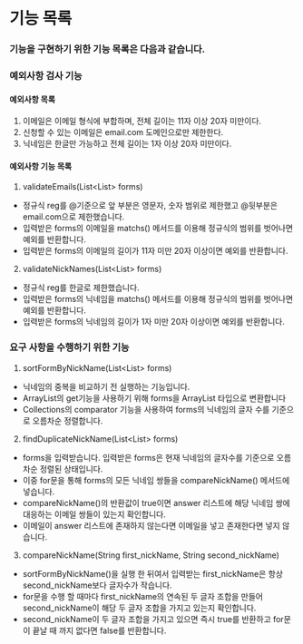 
# 기능 목록
### 기능을 구현하기 위한 기능 목록은 다음과 같습니다.


### 예외사항 검사 기능  
#### 예외사항 목록
1. 이메일은 이메일 형식에 부합하며, 전체 길이는 11자 이상 20자 미만이다.
2. 신청할 수 있는 이메일은 email.com 도메인으로만 제한한다.
3. 닉네임은 한글만 가능하고 전체 길이는 1자 이상 20자 미만이다.

#### 예외사항 기능 목록

1. validateEmails(List<List<String>> forms) 
- 정규식 reg를 @기준으로 앞 부분은 영문자, 숫자 범위로 제한했고 @뒷부분은 email.com으로 제한했습니다.
- 입력받은 forms의 이메일을 matchs() 메서드를 이용해 정규식의 범위를 벗어나면 예외를 반환합니다.
- 입력받은 forms의 이메일의 길이가 11자 미만 20자 이상이면 예외를 반환합니다.

2. validateNickNames(List<List<String>> forms)
- 정규식 reg를 한글로 제한했습니다.
- 입력받은 forms의 닉네임을 matchs() 메서드를 이용해 정규식의 범위를 벗어나면 예외를 반환합니다.
- 입력받은 forms의 닉네임의 길이가 1자 미만 20자 이상이면 예외를 반환합니다.

### 요구 사항을 수행하기 위한 기능 
1. sortFormByNickName(List<List<String>> forms)
- 닉네임의 중복을 비교하기 전 실행하는 기능입니다.
- ArrayList의 get기능을 사용하기 위해 forms을 ArrayList 타입으로 변환합니다
- Collections의 comparator 기능을 사용하여 forms의 닉네임의 글자 수를 기준으로 오름차순 정렬합니다. 

2. findDuplicateNickName(List<List<String>> forms)
- forms을 입력받습니다. 입력받은 forms은 현재 닉네임의 글자수를 기준으로 오름차순 정렬된 상태입니다.
- 이중 for문을 통해 forms의 모든 닉네임 쌍들을 compareNickName() 메서드에 넣습니다.
- compareNickName()의 반환값이 true이면 answer 리스트에 해당 닉네임 쌍에 대응하는 이메일 쌍들이 있는지 확인합니다.
- 이메일이 answer 리스트에 존재하지 않는다면 이메일을 넣고 존재한다면 넣지 않습니다.

3. compareNickName(String first_nickName, String second_nickName)
- sortFormByNickName()을 실행 한 뒤여서 입력받는 first_nickName은 항상 second_nickName보다 글자수가 작습니다.
- for문을 수행 할 때마다 first_nickName의 연속된 두 글자 조합을 만들어 second_nickName이 해당 두 글자 조합을 가지고 있는지 확인합니다.
- second_nickName이 두 글자 조합을 가지고 있으면 즉시 true를 반환하고 for문이 끝날 때 까지 없다면 false를 반환합니다. 